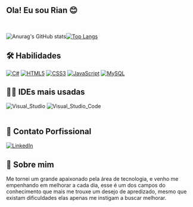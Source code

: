 ## Ola! Eu sou Rian 😊
<br>

![Anurag's GitHub stats](https://github-readme-stats.vercel.app/api?username=Rian-Lima-Silva&show_icons=true&theme=dracula)[![Top Langs](https://github-readme-stats.vercel.app/api/top-langs/?username=Rian-Lima-Silva)](https://github.com/Rian-Lima-Silva/github-readme-stats)


## 🛠 Habilidades
[![C#](https://img.shields.io/badge/C%23-239120?style=for-the-badge&logo=c-sharp&logoColor=white)](https://github.com/Rian-Lima-Silva?tab=repositories)
[![HTML5](https://img.shields.io/badge/HTML5-E34F26?style=for-the-badge&logo=html5&logoColor=white)](https://github.com/Rian-Lima-Silva?tab=repositories)
[![CSS3](https://img.shields.io/badge/CSS3-1572B6?style=for-the-badge&logo=css3&logoColor=white)](https://github.com/Rian-Lima-Silva?tab=repositories)
[![JavaScript](https://img.shields.io/badge/JavaScript-F7DF1E?style=for-the-badge&logo=javascript&logoColor=black)](https://github.com/Rian-Lima-Silva?tab=repositories)
[![MySQL](https://img.shields.io/badge/MySQL-00000F?style=for-the-badge&logo=mysql&logoColor=white)](https://github.com/Rian-Lima-Silva?tab=repositories)
<br/>

## 👩‍💻 IDEs mais usadas
<div style="display: inline_block">
    <img alt="Visual_Studio"src="https://img.shields.io/badge/Visual_Studio-5C2D91?style=for-the-badge&logo=visual%20studio&logoColor=white">
    <img alt="Visual_Studio_Code"src="https://img.shields.io/badge/Visual_Studio_Code-0078D4?style=for-the-badge&logo=visual%20studio%20code&logoColor=white">

    
</div><br/>

## 🔗 Contato Porfissional

[![LinkedIn](https://img.shields.io/badge/LinkedIn-0077B5?style=for-the-badge&logo=linkedin&logoColor=white)](https://www.linkedin.com/in/rian-lima-a890a8250/)
<br>

## 🚀 Sobre mim
<p style="fontSiza:12px"> Me tornei um grande apaixonado pela área de tecnologia, e venho me empenhando em melhorar a cada dia, esse é um dos campos do conhecimento que mais me trouxe um desejo de apredizado, mesmo que existam dificuldades elas apenas me instigam a buscar melhorar.</p> 
